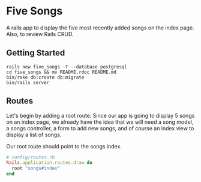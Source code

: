 # Five Songs
A rails app to display the five most recently added songs on the index page. Also, to review Rails CRUD.
  
## Getting Started
```shell
rails new five_songs -T --database postgresql
cd five_songs && mv README.rdoc README.md
bin/rake db:create db:migrate
bin/rails server
```
## Routes
Let's begin by adding a root route. Since our app is going to display 5 songs on an index page, we already have the idea that we will need a song model, a songs controller, a form to add new songs, and of course an index view to display a list of songs.  
  
Our root route should point to the songs index.  
  
```ruby
# config/routes.rb
Rails.application.routes.draw do
  root "songs#index"
end
```

